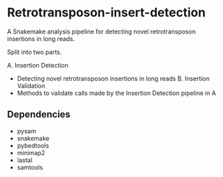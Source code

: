 # Retrotransposon-insert-detection

A Snakemake analysis pipeline for detecting novel retrotransposon insertions in long reads. 

Split into two parts.

A. Insertion Detection
  - Detecting novel retrotransposon insertions in long reads
B. Insertion Validation
  - Methods to validate calls made by the Insertion Detection pipeline in A

## Dependencies
- pysam
- snakemake
- pybedtools
- minimap2
- lastal
- samtools
